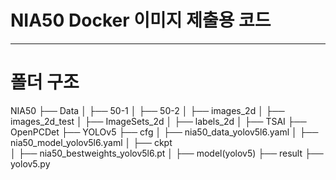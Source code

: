 # NIA50 Docker 이미지 제출용 코드
---
# 폴더 구조

NIA50
  ├── Data
  │	  ├── 50-1
  │	  ├── 50-2
  │		   ├── images_2d
  │		   ├── images_2d_test
  │		   ├── ImageSets_2d
  │		   ├── labels_2d
  │
  ├── TSAI
  ├── OpenPCDet
  ├── YOLOv5
           ├── cfg
	       │    ├── nia50_data_yolov5l6.yaml
	       │	├── nia50_model_yolov5l6.yaml
	       │
           ├── ckpt  
           │	├── nia50_bestweights_yolov5l6.pt
           │
           ├── model(yolov5)
           ├── result
           ├── yolov5.py
